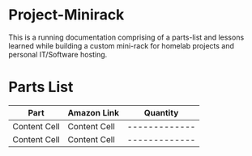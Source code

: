# Project-Minirack
This is a running documentation comprising of a parts-list and lessons learned while building a custom mini-rack for homelab projects and personal IT/Software hosting.

# Parts List

| Part          | Amazon Link   | Quantity      |
| ------------- | ------------- | ------------- |
| Content Cell  | Content Cell  | ------------- |
| Content Cell  | Content Cell  | ------------- |
